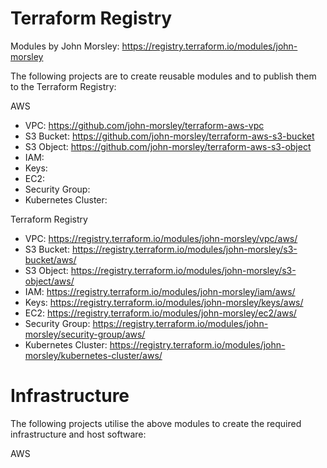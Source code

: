 # Terraform Registry

Modules by John Morsley: https://registry.terraform.io/modules/john-morsley

The following projects are to create reusable modules and to publish them to the Terraform Registry:

AWS

- VPC: https://github.com/john-morsley/terraform-aws-vpc
- S3 Bucket: https://github.com/john-morsley/terraform-aws-s3-bucket
- S3 Object: https://github.com/john-morsley/terraform-aws-s3-object
- IAM: 
- Keys: 
- EC2: 
- Security Group: 
- Kubernetes Cluster: 

Terraform Registry

- VPC: https://registry.terraform.io/modules/john-morsley/vpc/aws/
- S3 Bucket: https://registry.terraform.io/modules/john-morsley/s3-bucket/aws/
- S3 Object: https://registry.terraform.io/modules/john-morsley/s3-object/aws/
- IAM: https://registry.terraform.io/modules/john-morsley/iam/aws/
- Keys: https://registry.terraform.io/modules/john-morsley/keys/aws/
- EC2: https://registry.terraform.io/modules/john-morsley/ec2/aws/
- Security Group: https://registry.terraform.io/modules/john-morsley/security-group/aws/
- Kubernetes Cluster: https://registry.terraform.io/modules/john-morsley/kubernetes-cluster/aws/

# Infrastructure

The following projects utilise the above modules to create the required infrastructure and host software:

AWS

